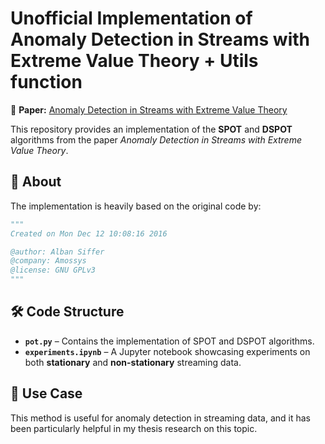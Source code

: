 # Unofficial Implementation of Anomaly Detection in Streams with Extreme Value Theory  + Utils function

🔗 **Paper:** [Anomaly Detection in Streams with Extreme Value Theory](https://hal.science/hal-01640325/)  

This repository provides an implementation of the **SPOT** and **DSPOT** algorithms from the paper *Anomaly Detection in Streams with Extreme Value Theory*.

## 📌 About  

The implementation is heavily based on the original code by:  

```python
"""
Created on Mon Dec 12 10:08:16 2016

@author: Alban Siffer
@company: Amossys
@license: GNU GPLv3
"""
```

## 🛠️ Code Structure  

- **`pot.py`** – Contains the implementation of SPOT and DSPOT algorithms.  
- **`experiments.ipynb`** – A Jupyter notebook showcasing experiments on both **stationary** and **non-stationary** streaming data.  

## 🎯 Use Case  

This method is useful for anomaly detection in streaming data, and it has been particularly helpful in my thesis research on this topic.  
